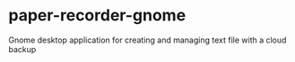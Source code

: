 # paper-recorder-gnome
Gnome desktop application for creating and managing text file with a cloud backup

